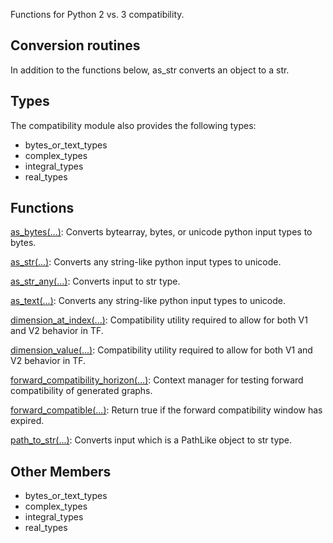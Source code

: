 Functions for Python 2 vs. 3 compatibility.
## Conversion routines
In addition to the functions below, as_str converts an object to a str.
## Types
The compatibility module also provides the following types:
- bytes_or_text_types
- complex_types
- integral_types
- real_types
## Functions
[as_bytes(...)](https://tensorflow.google.cn/api_docs/python/tf/compat/as_bytes): Converts bytearray, bytes, or unicode python input types to bytes.

[as_str(...)](https://tensorflow.google.cn/api_docs/python/tf/compat/as_text): Converts any string-like python input types to unicode.

[as_str_any(...)](https://tensorflow.google.cn/api_docs/python/tf/compat/as_str_any): Converts input to str type.

[as_text(...)](https://tensorflow.google.cn/api_docs/python/tf/compat/as_text): Converts any string-like python input types to unicode.

[dimension_at_index(...)](https://tensorflow.google.cn/api_docs/python/tf/compat/dimension_at_index): Compatibility utility required to allow for both V1 and V2 behavior in TF.

[dimension_value(...)](https://tensorflow.google.cn/api_docs/python/tf/compat/dimension_value): Compatibility utility required to allow for both V1 and V2 behavior in TF.

[forward_compatibility_horizon(...)](https://tensorflow.google.cn/api_docs/python/tf/compat/forward_compatibility_horizon): Context manager for testing forward compatibility of generated graphs.

[forward_compatible(...)](https://tensorflow.google.cn/api_docs/python/tf/compat/forward_compatible): Return true if the forward compatibility window has expired.

[path_to_str(...)](https://tensorflow.google.cn/api_docs/python/tf/compat/path_to_str): Converts input which is a PathLike object to str type.

## Other Members
- bytes_or_text_types
- complex_types
- integral_types
- real_types
